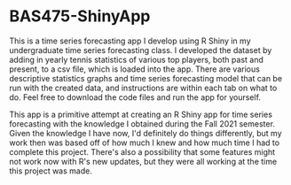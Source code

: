 # BAS475-ShinyApp

This is a time series forecasting app I develop using R Shiny in my undergraduate time series forecasting class. I developed the dataset by adding in yearly tennis statistics of various top players, both past and present, to a csv file, which is loaded into the app. There are various descriptive statistics graphs and time series forecasting model that can be run with the created data, and instructions are within each tab on what to do. Feel free to download the code files and run the app for yourself.

This app is a primitive attempt at creating an R Shiny app for time series forecasting with the knowledge I obtained during the Fall 2021 semester. Given the knowledge I have now, I'd definitely do things differently, but my work then was based off of how much I knew and how much time I had to complete this project. There's also a possibility that some features might not work now with R's new updates, but they were all working at the time this project was made.
